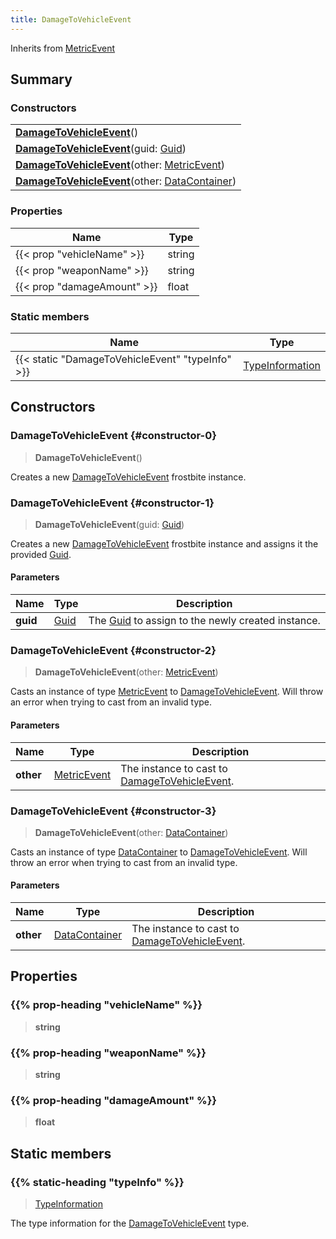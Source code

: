 ```yaml
---
title: DamageToVehicleEvent
---
```


Inherits from 
[MetricEvent](/vext/ref/fb/metricevent)

## Summary
### Constructors
| |
| ----------- |
| **[DamageToVehicleEvent](#constructor-0)**() |
| **[DamageToVehicleEvent](#constructor-1)**(guid: [Guid](/vext/ref/shared/class/guid)) |
| **[DamageToVehicleEvent](#constructor-2)**(other: [MetricEvent](/vext/ref/fb/metricevent)) |
| **[DamageToVehicleEvent](#constructor-3)**(other: [DataContainer](/vext/ref/shared/class/datacontainer)) |

### Properties
| Name | Type |
| ---- | ---- |
| {{< prop "vehicleName" >}} | string |
| {{< prop "weaponName" >}} | string |
| {{< prop "damageAmount" >}} | float |

### Static members
| Name | Type |
| ---- | ---- |
| {{< static "DamageToVehicleEvent" "typeInfo" >}} | [TypeInformation](/vext/ref/shared/class/typeinformation) |

## Constructors
### DamageToVehicleEvent {#constructor-0}
> **DamageToVehicleEvent**()

Creates a new [DamageToVehicleEvent](/vext/ref/fb/damagetovehicleevent) frostbite instance.

### DamageToVehicleEvent {#constructor-1}
> **DamageToVehicleEvent**(guid: [Guid](/vext/ref/shared/class/guid))

Creates a new [DamageToVehicleEvent](/vext/ref/fb/damagetovehicleevent) frostbite instance and assigns it the provided [Guid](/vext/ref/shared/class/guid).

#### Parameters
| Name | Type | Description |
| ---- | ---- | ----------- |
| **guid** | [Guid](/vext/ref/shared/class/guid) | The [Guid](/vext/ref/shared/class/guid) to assign to the newly created instance. |

### DamageToVehicleEvent {#constructor-2}
> **DamageToVehicleEvent**(other: [MetricEvent](/vext/ref/fb/metricevent))

Casts an instance of type [MetricEvent](/vext/ref/fb/metricevent) to [DamageToVehicleEvent](/vext/ref/fb/damagetovehicleevent). Will throw an error when trying to cast from an invalid type.

#### Parameters
| Name | Type | Description |
| ---- | ---- | ----------- |
| **other** | [MetricEvent](/vext/ref/fb/metricevent) | The instance to cast to [DamageToVehicleEvent](/vext/ref/fb/damagetovehicleevent). |

### DamageToVehicleEvent {#constructor-3}
> **DamageToVehicleEvent**(other: [DataContainer](/vext/ref/shared/class/datacontainer))

Casts an instance of type [DataContainer](/vext/ref/shared/class/datacontainer) to [DamageToVehicleEvent](/vext/ref/fb/damagetovehicleevent). Will throw an error when trying to cast from an invalid type.

#### Parameters
| Name | Type | Description |
| ---- | ---- | ----------- |
| **other** | [DataContainer](/vext/ref/shared/class/datacontainer) | The instance to cast to [DamageToVehicleEvent](/vext/ref/fb/damagetovehicleevent). |

## Properties
### {{% prop-heading "vehicleName" %}}
> **string**

### {{% prop-heading "weaponName" %}}
> **string**

### {{% prop-heading "damageAmount" %}}
> **float**

## Static members
### {{% static-heading "typeInfo" %}}
> [TypeInformation](/vext/ref/shared/class/typeinformation)

The type information for the [DamageToVehicleEvent](/vext/ref/fb/damagetovehicleevent) type.

